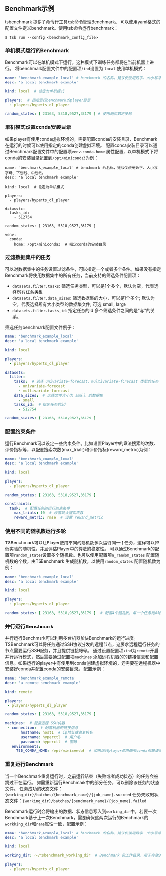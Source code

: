 ## Benchmark示例

tsbenchmark 提供了命令行工具`tsb`命令管理Benchmark。
可以使用yaml格式的配置文件定义benchmark。使用tsb命令运行benchmark：
```shell
$ tsb run --config <benchmark_config_file>
```

### 单机模式运行的Benchmark

Benchmark可以在单机模式下运行。这种模式下训练任务都将在当前机器上进行。
将benchmark配置文件中的配置项`kind`设置为 `local` 使用单机模式：

```yaml
name: 'benchmark_example_local' # benchmark 的名称，建议仅使用数字、大小写字母、下划线、中划线。
desc: 'a local benchmark example'

kind: local  # 设定为单机模式

players:  # 指定运行benchmark的player目录
  - players/hyperts_dl_player

random_states: [ 23163, 5318,9527,33179 ] # 使用随机数跑多轮

```

### 单机模式设置conda安装目录

如果player有使用conda虚拟环境的，需要配置conda的安装目录，Benchmark在运行的时候可以使用指定的conda创建虚拟环境。
配置conda安装目录可以通过Benchmark配置文件中的配置项`venv.conda.home` 属性配置，以单机模式下将conda的安装目录配置到`/opt/miniconda3`为例：
```shell
name: 'benchmark_example_local' # benchmark 的名称，建议仅使用数字、大小写字母、下划线、中划线。
desc: 'a local benchmark example'

kind: local  # 设定为单机模式

players: 
  - players/hyperts_dl_player

datasets: 
  tasks_id:
    - 512754

random_states: [ 23163, 5318,9527,33179 ]

venv:
  conda:
    home: /opt/miniconda3  # 指定conda的安装目录
```

### 过滤数据集中的任务

可以对数据集中的任务设置过滤条件，可以指定一个或者多个条件。如果没有指定Benchmark将使用数据集中的所有任务，当前支持的筛选条件配置项：
- `datasets.filter.tasks`: 筛选任务类型，可以是1个多个，默认为空，代表选择所有任务类型
- `datasets.filter.data_sizes`: 筛选数据集的大小，可以是1个多个; 默认为空，代表选择所有大小类型的数据集文件; 可选 small, large
- `datasets.filter.tasks_id`: 指定任务的id
多个筛选条件之间的是"与"的关系。

筛选任务benchmark配置文件例子：

```yaml
name: 'benchmark_example_local'
desc: 'a local benchmark example'

kind: local

players: 
  - players/hyperts_dl_player

datasets:
  filter:
    tasks:  # 选择 univariate-forecast，multivariate-forecast 类型的任务
      - univariate-forecast
      - multivariate-forecast
    data_sizes:  # 选择文件大小为 small 的数据集
      - small
    tasks_id:  # 指定任务的id 
      - 512754

random_states: [ 23163, 5318,9527,33179 ]
```

### 配置约束条件

运行Benchmark可以设定一些约束条件。比如设置Player中的算法搜索的次数、评价指标等，以配置搜索次数(max_trials)和评价指标(reward_metric)为例：
```yaml
name: 'benchmark_example_local'
desc: 'a local benchmark example'

kind: local

players: 
  - players/hyperts_dl_player

random_states: [ 23163, 5318,9527,33179 ]

constraints:  
  task:  # 配置任务的运行约束条件
    max_trials: 10  # 设置最大搜索次数 
    reward_metric: rmse  # 设置 reward_metric
```


### 使用不同的随机数运行多轮
TSBenchmark可以让Player使用不同的随机数多次运行同一个任务，这样可以降低实验的随机性，并且评估Player中的算法的稳定性。
可以通过Benchmark的配置项`random_states`设置多个随机数。也可以使用配置项`n_random_states` 配置随机数的个数，由TSBenchmark 生成随机数，以使用`random_states` 配置随机数为例：
```yaml
name: 'benchmark_example_local'
desc: 'a local benchmark example'

kind: local

players: 
  - players/hyperts_dl_player

random_states: [ 23163, 5318,9527,33179 ]  # 配置4个随机数，每一个任务跑4轮

```

### 并行运行Benchmark

并行运行Benchmark可以利用多台机器加快Benchmark的运行进度。TSBenchmark可以将任务通过SSH协议分发的远程节点，这要求远程运行任务的节点需要运行SSH服务，并且提供链接帐号。
通过设置配置项`kind`为`remote`开启并行运行模式，然后需要通过配置项`machines` 添加远程机器的的链接信息和配置信息。如果运行的player中有使用到conda创建虚拟环境的，还需要在远程机器中安装好conda并配置conda的安装目录。
配置示例：

 ```yaml
name: 'benchmark_example_remote'
desc: 'a remote benchmark example'

kind: remote

players:
  - players/hyperts_dl_player

random_states: [ 23163, 5318,9527,33179 ] 

machines:  # 配置远程 SSH机器
  - connection:  # 配置机器的链接信息
        hostname: host1  # ip地址或者主机名
        username: hyperctl  # 用户名
        password: hyperctl  # 密码
    environments:
      TSB_CONDA_HOME: /opt/miniconda3  # 如果运行player使用使用conda创建虚拟环境，需要配置远程机器上conda的安装目录
 ```


### 重复运行Benchmark

当一个Benchmark重复运行时，之前运行结束（失败或者成功状态）的任务会被跳过不在运行。
如需重新运行Benchmark中的部分任务，可以删除该任务的状态文件。
任务成功的状态文件：`{working_dir}/batches/{benchmark_name}/{job_name}.succeed`
任务失败的状态文件：`{working_dir}/batches/{benchmark_name}/{job_name}.failed`

Benchmark运行时会将输出的数据、状态信息写入到`working_dir`中，若要一次Benchmark基于上一次Benchmark，需要确保这两次运行的Benchmark的`workking_dir`和`name`属性一致，配置示例：
```yaml
name: 'benchmark_example_local' # benchmark 的名称，建议仅使用数字、大小写字母、下划线、中划线。
desc: 'a local benchmark example'

kind: local 

working_dir: ～/tsbenchmark_working_dir  # Benchmark 的工作目录，用于存放Benchmark运行产生的文件; 可以为空，默认为 `～/tsbenchmark_working_dir`

players: 
  - players/hyperts_dl_player

```
